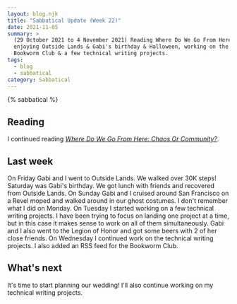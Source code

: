 ```yaml
---
layout: blog.njk
title: "Sabbatical Update (Week 22)"
date: 2021-11-05
summary: >
  (29 October 2021 to 4 November 2021) Reading Where Do We Go From Here,
  enjoying Outside Lands & Gabi's birthday & Halloween, working on the
  Bookworm Club & a few technical writing projects.
tags:
  - blog
  - sabbatical
category: Sabbatical
---
```


{% sabbatical %}

## Reading

I continued reading [*Where Do We Go From Here: Chaos Or Community?*][mlk].

[mlk]: http://www.thekinglegacy.org/books/where-do-we-go-here-chaos-or-community

## Last week

On Friday Gabi and I went to Outside Lands. We walked over 30K steps!
Saturday was Gabi's birthday. We got lunch with friends and recovered from Outside Lands.
On Sunday Gabi and I cruised around San Francisco on a Revel moped and walked
around in our ghost costumes. I don't remember what I did on Monday.
On Tuesday I started working on a few technical writing projects. I have
been trying to focus on landing one project at a time, but in this case
it makes sense to work on all of them simultaneously. Gabi and I also
went to the Legion of Honor and got some beers with 2 of her close friends.
On Wednesday I continued work on the technical writing projects. I also added
an RSS feed for the Bookworm Club.

## What's next

It's time to start planning our wedding! I'll also continue working
on my technical writing projects.
